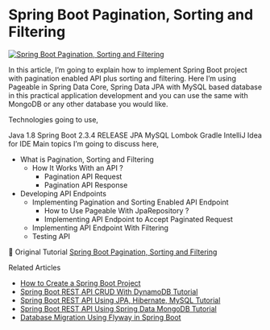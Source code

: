 # Spring Boot Pagination, Sorting and Filtering

<a href="https://javatodev.com/spring-boot-pagination-sorting-and-filtering/" target="blank">
    <img align="center" src="https://javatodev.com/wp-content/uploads/2020/12/Spring-Boot-Pagination-Sorting-and-Filtering-800x450.png" 
alt="Spring Boot Pagination, Sorting and Filtering"/></a>

<p align="left">
In this article, I’m going to explain how to implement Spring Boot project with pagination enabled API plus sorting and filtering. 
Here I’m using Pageable in Spring Data Core, Spring Data JPA with MySQL based database in this practical application development and you 
can use the same with MongoDB or any other database you would like.

Technologies going to use,

Java 1.8
Spring Boot 2.3.4 RELEASE
JPA
MySQL
Lombok
Gradle
IntelliJ Idea for IDE
Main topics I’m going to discuss here,

- What is Pagination, Sorting and Filtering
    - How It Works With an API ?
        - Pagination API Request
        - Pagination API Response
- Developing API Endpoints
    - Implementing Pagination and Sorting Enabled API Endpoint
        - How to Use Pageable With JpaRepository ?
        - Implementing API Endpoint to Accept Paginated Request
    - Implementing API Endpoint With Filtering
    - Testing API

</p>

📄 Original Tutorial [Spring Boot Pagination, Sorting and Filtering](https://javatodev.com/spring-boot-pagination-sorting-and-filtering/)

Related Articles

- [How to Create a Spring Boot Project](https://javatodev.com/how-to-create-a-spring-boot-project/)
- [Spring Boot REST API CRUD With DynamoDB Tutorial](https://javatodev.com/spring-boot-dynamo-db-crud-tutorial/)
- [Spring Boot REST API Using JPA, Hibernate, MySQL Tutorial](https://javatodev.com/spring-boot-mysql/)
- [Spring Boot REST API Using Spring Data MongoDB Tutorial](https://javatodev.com/spring-boot-mongodb-crud-api/)
- [Database Migration Using Flyway in Spring Boot](https://javatodev.com/flyway-spring-boot/)